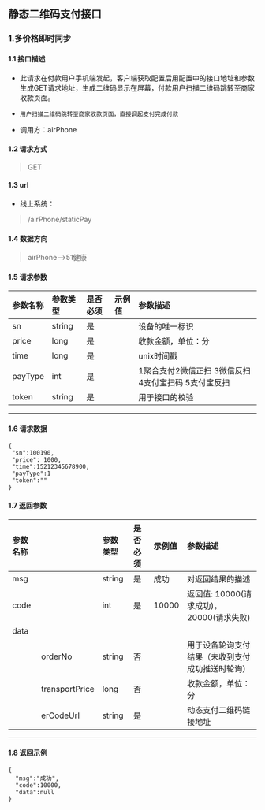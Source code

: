 ## 静态二维码支付接口
### 1.多价格即时同步
#### 1.1 接口描述
* 此请求在付款用户手机端发起，客户端获取配置后用配置中的接口地址和参数生成GET请求地址，生成二维码显示在屏幕，付款用户扫描二维码跳转至商家收款页面。

* ```
  用户扫描二维码跳转至商家收款页面，直接调起支付完成付款
  ```

* 调用方：airPhone
#### 1.2 请求方式
> GET
#### 1.3 url
* 线上系统：
> /airPhone/staticPay
#### 1.4 数据方向
> airPhone-->51健康
#### 1.5 请求参数
| 参数名称 | 参数类型 | 是否必须 | 示例值 | 参数描述  |
| :---         |     :---      |     :--- | :--- | :--- |
| sn | string   | 是    |     | 设备的唯一标识 |
| price | long  | 是    |     | 收款金额，单位：分 |
| time | long | 是    |     | unix时间戳 |
| payType | int   | 是    |    |1聚合支付2微信正扫 3微信反扫 4支付宝扫码 5支付宝反扫|
| token | string | 是    |    | 用于接口的校验 |
---------------------
#### 1.6 请求数据
 ``` 
{
  "sn":100190,
  "price": 1000,
  "time":15212345678900,
  "payType":1
  "token":""
}
 ```
#### 1.7 返回参数
| 参数名称 |  | 参数类型 | 是否必须 | 示例值 | 参数描述  |
| :---         |     :---      |     :--- | :--- | :--- | :--- |
| msg   |  | string | 是    | 成功    | 对返回结果的描述 |
| code   |  | int | 是    | 10000    | 返回值: 10000(请求成功)，20000(请求失败)|
| data |  |  |  |  | |
|  | orderNo | string | 否 | | 用于设备轮询支付结果（未收到支付成功推送时轮询） |
|  | transportPrice | long | 否 | | 收款金额，单位：分 |
|  | erCodeUrl | string | 是 |  | 动态支付二维码链接地址 |
---------------------
#### 1.8 返回示例
```
{
  "msg":"成功",
  "code":10000,
  "data":null
}
```
